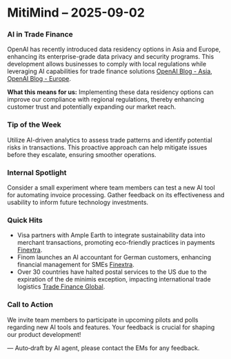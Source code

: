 # MitiMind – 2025-09-02

### AI in Trade Finance
OpenAI has recently introduced data residency options in Asia and Europe, enhancing its enterprise-grade data privacy and security programs. This development allows businesses to comply with local regulations while leveraging AI capabilities for trade finance solutions [OpenAI Blog - Asia](https://openai.com/index/introducing-data-residency-in-asia), [OpenAI Blog - Europe](https://openai.com/index/introducing-data-residency-in-europe). 

**What this means for us:** Implementing these data residency options can improve our compliance with regional regulations, thereby enhancing customer trust and potentially expanding our market reach.

### Tip of the Week
Utilize AI-driven analytics to assess trade patterns and identify potential risks in transactions. This proactive approach can help mitigate issues before they escalate, ensuring smoother operations.

### Internal Spotlight
Consider a small experiment where team members can test a new AI tool for automating invoice processing. Gather feedback on its effectiveness and usability to inform future technology investments.

### Quick Hits
- Visa partners with Ample Earth to integrate sustainability data into merchant transactions, promoting eco-friendly practices in payments [Finextra](https://www.finextra.com/pressarticle/106891/visa-to-add-sustainability-data-from-ample-earth-to-merchant-transactions?utm_medium=rssfinextra&utm_source=finextrafeed).
- Finom launches an AI accountant for German customers, enhancing financial management for SMEs [Finextra](https://www.finextra.com/pressarticle/106885/fnom-rolls-out-ai-acountant-for-german-customers?utm_medium=rssfinextra&utm_source=finextrafeed).
- Over 30 countries have halted postal services to the US due to the expiration of the de minimis exception, impacting international trade logistics [Trade Finance Global](https://www.tradefinanceglobal.com/posts/over-30-countries-stop-postal-service-to-the-us-as-de-minimis-exception-runs-out/).

### Call to Action
We invite team members to participate in upcoming pilots and polls regarding new AI tools and features. Your feedback is crucial for shaping our product development!

— Auto‑draft by AI agent, please contact the EMs for any feedback.

